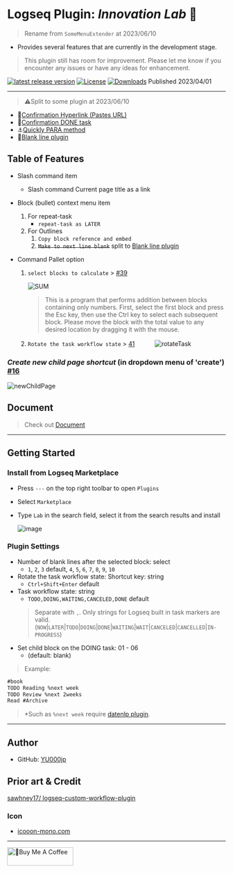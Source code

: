 # Logseq Plugin: *Innovation Lab* 🌱

> Rename from `SomeMenuExtender` at 2023/06/10

- Provides several features that are currently in the development stage.

> This plugin still has room for improvement. Please let me know if you encounter any issues or have any ideas for enhancement.

[![latest release version](https://img.shields.io/github/v/release/YU000jp/logseq-plugin-some-menu-extender)](https://github.com/YU000jp/logseq-plugin-some-menu-extender/releases)
[![License](https://img.shields.io/github/license/YU000jp/logseq-plugin-some-menu-extender?color=blue)](https://github.com/YU000jp/logseq-plugin-some-menu-extender/blob/main/LICENSE)
[![Downloads](https://img.shields.io/github/downloads/YU000jp/logseq-plugin-some-menu-extender/total.svg)](https://github.com/YU000jp/logseq-plugin-some-menu-extender/releases)
 Published 2023/04/01

---

> ⚠️Split to some plugin at 2023/06/10

- 🔗[Confirmation Hyperlink (Pastes URL)](https://github.com/YU000jp/logseq-plugin-confirmation-hyperlink)
- 💪[Confirmation DONE task](https://github.com/YU000jp/logseq-plugin-confirmation-done-task)
- ⚓[Quickly PARA method](https://github.com/YU000jp/logseq-plugin-quickly-para-method)
- 🔘[Blank line plugin](https://github.com/YU000jp/logseq-plugin-blank-line)

## Table of Features

- Slash command item
  - Slash command Current page title as a link

- Block (bullet) context menu item
  1. For repeat-task
     - `repeat-task as LATER`
  1. For Outlines
     1. `Copy block reference and embed`
     1. ~~`Make to next line blank`~~ split to [Blank line plugin](https://github.com/YU000jp/logseq-plugin-blank-line)

- Command Pallet option
   1. `select blocks to calculate` > [#39](https://github.com/YU000jp/logseq-plugin-some-menu-extender/issues/39#issuecomment-1606044710)

       ![SUM](https://github.com/YU000jp/logseq-plugin-some-menu-extender/assets/111847207/ee09c4a9-933d-4fea-9f5b-a655669ef67d)
       > This is a program that performs addition between blocks containing only numbers. First, select the first block and press the Esc key, then use the Ctrl key to select each subsequent block. Please move the block with the total value to any desired location by dragging it with the mouse.
   1. `Rotate the task workflow state` > [41](https://github.com/YU000jp/logseq-plugin-some-menu-extender/issues/41)
  　　　![rotateTask](https://github.com/YU000jp/logseq-plugin-some-menu-extender/assets/111847207/628e8f51-01a2-4f98-8d11-84a1b73333ad)

### *Create new child page shortcut* (in dropdown menu of 'create') [#16](https://github.com/YU000jp/logseq-plugin-quickly-para-method/issues/16)

  ![newChildPage](https://github.com/YU000jp/logseq-plugin-quickly-para-method/assets/111847207/6c31e0be-cae1-45c1-85c5-93e61b118735)

## Document

> Check out [Document](https://github.com/YU000jp/logseq-plugin-some-menu-extender/wiki/Document)

---

## Getting Started

### Install from Logseq Marketplace

- Press `---` on the top right toolbar to open `Plugins`

- Select `Marketplace`

- Type `Lab` in the search field, select it from the search results and install

   ![image](https://github.com/YU000jp/logseq-plugin-some-menu-extender/assets/111847207/32afec53-20ad-41d0-ad54-44cd07a50c67)

### Plugin Settings

- Number of blank lines after the selected block: select
  - `1`, `2`, `3` default, `4`, `5`, `6`, `7`, `8`, `9`, `10`
- Rotate the task workflow state: Shortcut key: string
  - `Ctrl+Shift+Enter` default
- Task workflow state: string
  - `TODO,DOING,WAITING,CANCELED,DONE` default
   > Separate with `,`. Only strings for Logseq built in task markers are valid. (`NOW`|`LATER`|`TODO`|`DOING`|`DONE`|`WAITING`|`WAIT`|`CANCELED`|`CANCELLED`|`IN-PROGRESS`)
- Set child block on the DOING task: 01 - 06
  - (default: blank)

> Example:

```txt
#book
TODO Reading %next week
TODO Review %next 2weeks
Read #Archive
```

> *Such as `%next week` require [datenlp plugin](https://github.com/hkgnp/logseq-datenlp-plugin).

---

## Author

- GitHub: [YU000jp](https://github.com/YU000jp)

## Prior art & Credit

[sawhney17/ logseq-custom-workflow-plugin](https://github.com/sawhney17/logseq-custom-workflow-plugin)

### Icon

- [icooon-mono.com](https://icooon-mono.com/12611-%e3%83%a1%e3%83%8b%e3%83%a5%e3%83%bc%e3%81%ae%e3%83%95%e3%83%aa%e3%83%bc%e3%82%a2%e3%82%a4%e3%82%b3%e3%83%b316/)

---

<a href="https://www.buymeacoffee.com/yu000japan" target="_blank"><img src="https://cdn.buymeacoffee.com/buttons/v2/default-violet.png" alt="🍌Buy Me A Coffee" style="height: 42px;width: 152px" ></a>
